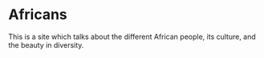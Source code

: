# Africans
This is a site which talks about the different African people,  its culture, and the beauty in diversity.
